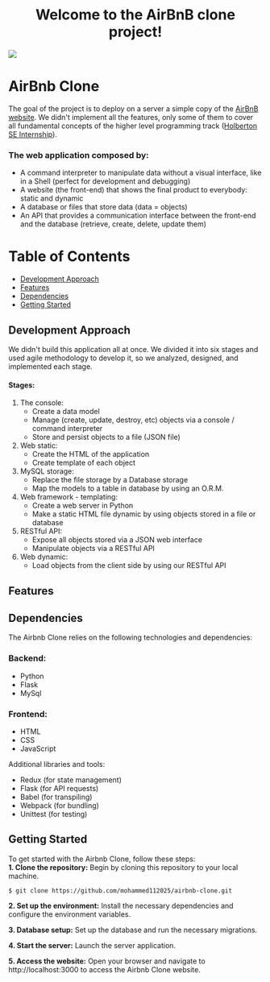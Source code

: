 <h1 align="center"> Welcome to the AirBnB clone project! </h1>
<img src="https://techstory.in/wp-content/uploads/2021/05/1_puERGSOrHj7Fuw6I8dJC7g.png"/>

# AirBnb Clone
The goal of the project is to deploy on a server a simple copy of the [AirBnB website](https://www.airbnb.com/). We didn't implement all the features, 
only some of them to cover all fundamental concepts of the higher level programming track ([Holberton SE Internship](https://www.holbertonschool.com/)).

### The web application composed by:
- A command interpreter to manipulate data without a visual interface, like in a Shell (perfect for development and debugging)
- A website (the front-end) that shows the final product to everybody: static and dynamic
- A database or files that store data (data = objects)
- An API that provides a communication interface between the front-end and the database (retrieve, create, delete, update them)

# Table of Contents
- [Development Approach](#development-approach)
- [Features](#features)
- [Dependencies](#dependencies)
- [Getting Started](#getting-started)

<a id="development-approach"></a>
## Development Approach
We didn't build this application all at once. We divided it into six stages and used agile methodology to develop it, so we analyzed, designed, and implemented each stage.
#### Stages:
1. The console:
    - Create a data model
    - Manage (create, update, destroy, etc) objects via a console / command interpreter
    - Store and persist objects to a file (JSON file)
3. Web static:
    - Create the HTML of the application
    - Create template of each object
5. MySQL storage:
    - Replace the file storage by a Database storage
    - Map the models to a table in database by using an O.R.M.
7. Web framework - templating:
    - Create a web server in Python
    - Make a static HTML file dynamic by using objects stored in a file or database
9. RESTful API:
    - Expose all objects stored via a JSON web interface
    - Manipulate objects via a RESTful API
11. Web dynamic:
    - Load objects from the client side by using our RESTful API

<a id="features"></a>
## Features

<a id="dependencies"></a>
## Dependencies
The Airbnb Clone relies on the following technologies and dependencies:

### Backend:
- Python
- Flask
- MySql

### Frontend:
- HTML
- CSS
- JavaScript

Additional libraries and tools:
- Redux (for state management)
- Flask (for API requests)
- Babel (for transpiling)
- Webpack (for bundling)
- Unittest (for testing)

<a id="getting-started"></a>
## Getting Started
To get started with the Airbnb Clone, follow these steps:<br>
**1. Clone the repository:** Begin by cloning this repository to your local machine.

    $ git clone https://github.com/mohammed112025/airbnb-clone.git

**2. Set up the environment:** Install the necessary dependencies and configure the environment variables.

**3. Database setup:** Set up the database and run the necessary migrations.

**4. Start the server:** Launch the server application.

**5. Access the website:** Open your browser and navigate to http://localhost:3000 to access the Airbnb Clone website.
